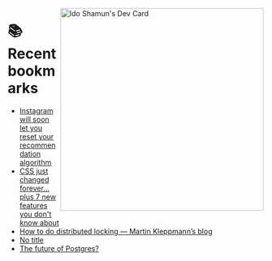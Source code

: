 <a href="https://app.daily.dev/idoshamun"><img src="https://api.daily.dev/devcards/v2/28849d86070e4c099c877ab6837c61f0.png?type=default&r=auy" align="right" width="400" alt="Ido Shamun's Dev Card"/></a>

# 📚 Recent bookmarks
<!-- BOOKMARKS:START -->
- [Instagram will soon let you reset your recommendation algorithm](https://app.daily.dev/posts/adjHB50rj?utm_source=rss&utm_medium=bookmarks&utm_campaign=28849d86070e4c099c877ab6837c61f0)
- [CSS just changed forever… plus 7 new features you don&#39;t know about](https://app.daily.dev/posts/Kkxflwx1M?utm_source=rss&utm_medium=bookmarks&utm_campaign=28849d86070e4c099c877ab6837c61f0)
- [How to do distributed locking — Martin Kleppmann’s blog](https://app.daily.dev/posts/j2e7pCNZZ?utm_source=rss&utm_medium=bookmarks&utm_campaign=28849d86070e4c099c877ab6837c61f0)
- [No title](https://app.daily.dev/posts/oF303sS5j?utm_source=rss&utm_medium=bookmarks&utm_campaign=28849d86070e4c099c877ab6837c61f0)
- [The future of Postgres?](https://app.daily.dev/posts/TrtOZCMqq?utm_source=rss&utm_medium=bookmarks&utm_campaign=28849d86070e4c099c877ab6837c61f0)
<!-- BOOKMARKS:END -->
